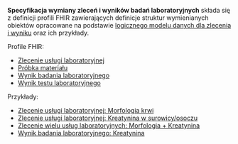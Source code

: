 **Specyfikacja wymiany zleceń i wyników badań laboratoryjnych** składa się z definicji profili FHIR zawierających definicje struktur wymienianych obiektów opracowane na podstawie [logicznego modelu danych dla zlecenia i wyniku](exchange_model.html) oraz ich przykłady.

Profile FHIR:
* [Zlecenie usługi laboratoryjnej](ServiceRequest-ssidl-serviceRequest-labOrder.html)
* [Próbka materiału](Specimen-ssidl-specimen.html)
* [Wynik badania laboratoryjnego](DiagnosticReport-ssidl-diagnosticReport.html)
* [Wynik testu laboratoryjnego](Observation-ssidl-labObservation-results.html)

Przykłady:
* [Zlecenie usługi laboratoryjnej: Morfologia krwi](ServiceRequest-SsidlLabOrder-58410-2.html)
* [Zlecenie usługi laboratoryjnej: Kreatynina w surowicy/osoczu](ServiceRequest-SsidlLabOrder-2160-0.html)
* [Zlecenie wielu usług laboratoryjnych: Morfologia + Kreatynina](Bundle-SsidlLabOrderBundle-1.html)
* [Wynik badania laboratoryjnego: Kreatynina](DiagnosticReport-SsidlDiagnosticReport-2160-0.html)
